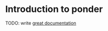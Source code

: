# Introduction to ponder

TODO: write [great documentation](http://jacobian.org/writing/what-to-write/)

